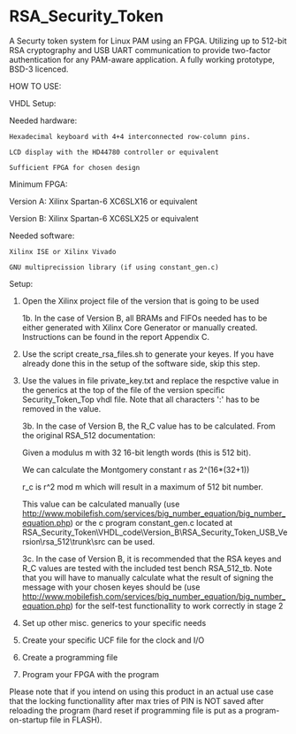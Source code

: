 # RSA_Security_Token
A Securty token system for Linux PAM using an FPGA. Utilizing up to 512-bit RSA cryptography and USB UART communication to provide two-factor authentication for any PAM-aware application. A fully working prototype, BSD-3 licenced.

HOW TO USE:

VHDL Setup:

Needed hardware:

	Hexadecimal keyboard with 4+4 interconnected row-column pins. 

	LCD display with the HD44780 controller or equivalent

	Sufficient FPGA for chosen design


Minimum FPGA:

Version A: Xilinx Spartan-6 XC6SLX16 or equivalent

Version B: Xilinx Spartan-6 XC6SLX25 or equivalent


Needed software: 

	Xilinx ISE or Xilinx Vivado

	GNU multiprecission library (if using constant_gen.c)


Setup:

1. Open the Xilinx project file of the version that is going to be used

	1b. In the case of Version B, all BRAMs and FIFOs needed has to be either generated with Xilinx Core Generator or manually created. Instructions can be found in the report Appendix C.

2. Use the script create_rsa_files.sh to generate your keyes. If you have already done this in the setup of the software side, skip this step.

3. Use the values in file private_key.txt and replace the respctive value in the generics at the top of the file of the version specific Security_Token_Top vhdl file. Note that all characters ':' has to be removed in the value.

	3b. In the case of Version B, the R_C value has to be calculated. From the original RSA_512 documentation: 

	Given a modulus m with 32 16-bit length words (this is 512 bit). 

	We can calculate the Montgomery constant r as 2^(16*(32+1))

	r_c is r^2 mod m which will result in a maximum of 512 bit number. 

	This value can be calculated manually (use http://www.mobilefish.com/services/big_number_equation/big_number_equation.php) or the c program constant_gen.c located at RSA_Security_Token\VHDL_code\Version_B\RSA_Security_Token_USB_Version\rsa_512\trunk\src can be used. 

	3c. In the case of Version B, it is recommended that the RSA keyes and R_C values are tested with the included test bench RSA_512_tb. Note that you will have to manually calculate what the result of signing the message with your chosen keyes should be (use http://www.mobilefish.com/services/big_number_equation/big_number_equation.php) for the self-test functionallity to work correctly in stage 2

4. Set up other misc. generics to your specific needs

5. Create your specific UCF file for the clock and I/O

6. Create a programming file 

7. Program your FPGA with the program


Please note that if you intend on using this product in an actual use case that the locking functionallity after max tries of PIN is NOT saved after reloading the program (hard reset if programming file is put as a program-on-startup file in FLASH).

